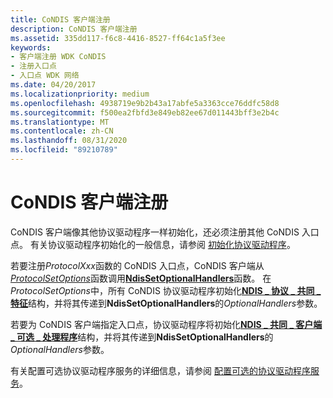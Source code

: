 ```yaml
---
title: CoNDIS 客户端注册
description: CoNDIS 客户端注册
ms.assetid: 335dd117-f6c8-4416-8527-ff64c1a5f3ee
keywords:
- 客户端注册 WDK CoNDIS
- 注册入口点
- 入口点 WDK 网络
ms.date: 04/20/2017
ms.localizationpriority: medium
ms.openlocfilehash: 4938719e9b2b43a17abfe5a3363cce76ddfc58d8
ms.sourcegitcommit: f500ea2fbfd3e849eb82ee67d011443bff3e2b4c
ms.translationtype: MT
ms.contentlocale: zh-CN
ms.lasthandoff: 08/31/2020
ms.locfileid: "89210789"
---
```

# <a name="condis-client-registration"></a>CoNDIS 客户端注册





CoNDIS 客户端像其他协议驱动程序一样初始化，还必须注册其他 CoNDIS 入口点。 有关协议驱动程序初始化的一般信息，请参阅 [初始化协议驱动程序](initializing-a-protocol-driver.md)。

若要注册*ProtocolXxx*函数的 CoNDIS 入口点，CoNDIS 客户端从[*ProtocolSetOptions*](/windows-hardware/drivers/ddi/ndis/nc-ndis-set_options)函数调用[**NdisSetOptionalHandlers**](/windows-hardware/drivers/ddi/ndis/nf-ndis-ndissetoptionalhandlers)函数。 在*ProtocolSetOptions*中，所有 CoNDIS 协议驱动程序初始化[**NDIS \_ 协议 \_ 共同 \_ 特征**](/windows-hardware/drivers/ddi/ndis/ns-ndis-_ndis_protocol_co_characteristics)结构，并将其传递到**NdisSetOptionalHandlers**的*OptionalHandlers*参数。

若要为 CoNDIS 客户端指定入口点，协议驱动程序将初始化[**NDIS \_ 共同 \_ 客户端 \_ 可选 \_ 处理程序**](/windows-hardware/drivers/ddi/ndis/ns-ndis-_ndis_co_client_optional_handlers)结构，并将其传递到**NdisSetOptionalHandlers**的*OptionalHandlers*参数。

有关配置可选协议驱动程序服务的详细信息，请参阅 [配置可选的协议驱动程序服务](configuring-optional-protocol-driver-services.md)。

 

